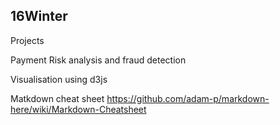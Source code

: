 ## 16Winter

Projects

Payment Risk analysis and fraud detection  

Visualisation using d3js

Matkdown cheat sheet
https://github.com/adam-p/markdown-here/wiki/Markdown-Cheatsheet
